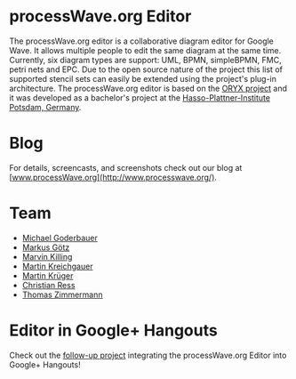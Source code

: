 # processWave.org Editor
The processWave.org editor is a collaborative diagram editor for Google Wave. It allows multiple people to edit the same diagram at the same time. Currently, six diagram types are support: UML, BPMN, simpleBPMN, FMC, petri nets and EPC. Due to the open source nature of the project this list of supported stencil sets can easily be extended using the project's plug-in architecture. The processWave.org editor is based on the [ORYX project](http://code.google.com/p/oryx-editor/) and it was developed as a bachelor's project at the [Hasso-Plattner-Institute Potsdam, Germany](http://hpi.de/en.html).

# Blog
For details, screencasts, and screenshots check out our blog at [www.processWave.org](http://www.processwave.org/).

# Team
* [Michael Goderbauer](https://github.com/goderbauer)
* [Markus Götz](https://github.com/Markus-Goetz)
* [Marvin Killing](https://github.com/mkilling)
* [Martin Kreichgauer](https://github.com/kreichgauer)
* [Martin Krüger](https://github.com/mkaydev)
* [Christian Ress](https://github.com/ress)
* [Thomas Zimmermann](https://github.com/tzimmermann)

# Editor in Google+ Hangouts
Check out the [follow-up project](https://github.com/goderbauer/diagram-editor-for-google-plus) integrating the processWave.org Editor into Google+ Hangouts!
